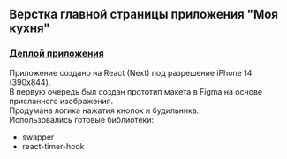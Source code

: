 ## Верстка главной страницы приложения "Моя кухня"

### [Деплой приложения](https://kuhnya-test.vercel.app/) 

Приложение создано на React (Next) под разрешение iPhone 14 (390х844).<br>
В первую очередь был создан прототип макета в Figma на основе присланного изображения.<br>
Продумана логика нажатия кнопок и будильника.<br>
Использовались готовые библиотеки:<br>
-	swapper
-	react-timer-hook
